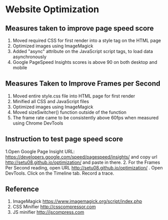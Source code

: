Website Optimization
===============================

## Measures taken to improve page speed score

1. Moved required CSS for first render into a style tag on the HTML page
2. Optimized images using ImageMagick
3. Added "async" attribute on the JavaScript script tags, to load data asynchronously
4. Google PageSpeed Insights scores is above 90 on both desktop and mobile

## Measures Taken to Improve Frames per Second

1. Moved entire style.css file into HTML page for first render
2. Minified all CSS and JavaScript files
3. Optimized images using ImageMagick
4. Moved sizeSwitcher() function outside of the function
5. The frame rate came to be consistently above 60fps when measured using Chrome DevTools

## Instruction to test page speed score

1.Open Google Page Insight URL: https://developers.google.com/speed/pagespeed/insights/ and copy url http://setu08.github.io/optimization/
and paste in there.
2. For the Frames Per Second reading, open URL http://setu08.github.io/optimization/ . Open DevTools. Click on the Timeline tab. Record a     trace.

## Reference

1. ImageMagick https://www.imagemagick.org/script/index.php
2. CSS Minifier http://csscompressor.com
3. JS minifier http://jscompress.com

